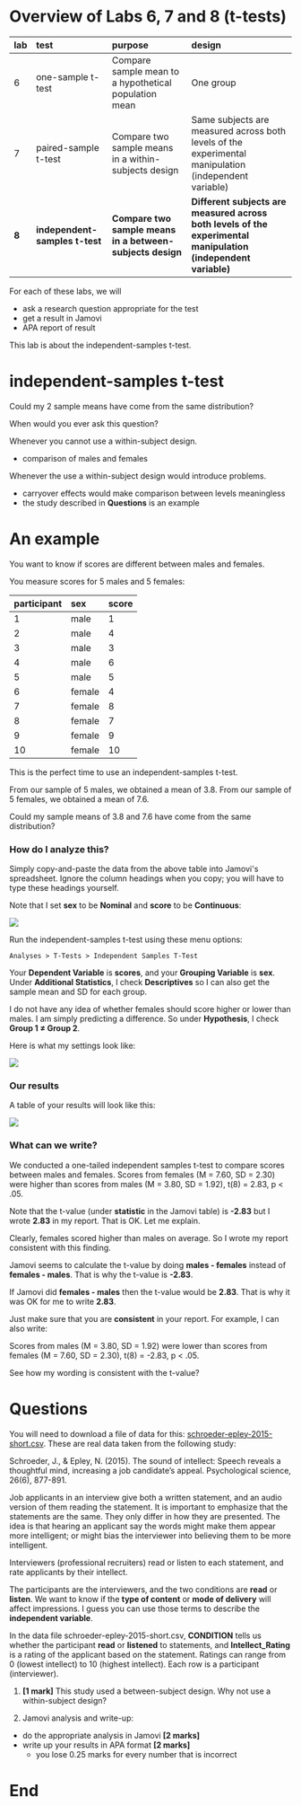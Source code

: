 # Overview of Labs 6, 7 and 8 (t-tests)

| lab | test | purpose | design |
| :--- | :--- | :--- | :--- |
| 6 | one-sample t-test | Compare sample mean to a hypothetical population mean | One group |
| 7 | paired-sample t-test | Compare two sample means in a within-subjects design | Same subjects are measured across both levels of the experimental manipulation (independent variable) |
| **8** | **independent-samples t-test** | **Compare two sample means in a between-subjects design** | **Different subjects are measured across both levels of the experimental manipulation (independent variable)** |

For each of these labs, we will
- ask a research question appropriate for the test
- get a result in Jamovi
- APA report of result

This lab is about the independent-samples t-test.

# independent-samples t-test
>>
Could my 2 sample means have come from the same distribution?

When would you ever ask this question?

Whenever you cannot use a within-subject design.
- comparison of males and females

Whenever the use a within-subject design would introduce problems.
- carryover effects would make comparison between levels meaningless
- the study described in **Questions** is an example

# An example
You want to know if scores are different between males and females.

You measure scores for 5 males and 5 females:

| participant | sex    | score |
| :--         | :--    | :--   |
| 1           | male   | 1     |
| 2           | male   | 4     |
| 3           | male   | 3     |
| 4           | male   | 6     |
| 5           | male   | 5     |
| 6           | female | 4     |
| 7           | female | 8     |
| 8           | female | 7     |
| 9           | female | 9     |
| 10          | female | 10    |

This is the perfect time to use an independent-samples t-test.

From our sample of 5 males, we obtained a mean of 3.8.
From our sample of 5 females, we obtained a mean of 7.6.

>>
Could my sample means of 3.8 and 7.6 have come from the same distribution?

### How do I analyze this?
Simply copy-and-paste the data from the above table into Jamovi's spreadsheet. Ignore the column headings when you copy; you will have to type these headings yourself.

Note that I set **sex** to be **Nominal** and **score** to be **Continuous**:

![](/psy-466/assets/L8-fig-1.png)

Run the independent-samples t-test using these menu options:
```
Analyses > T-Tests > Independent Samples T-Test
```

Your **Dependent Variable** is **scores**, and your **Grouping Variable** is **sex**. Under **Additional Statistics**, I check **Descriptives** so I can also get the sample mean and SD for each group.

I do not have any idea of whether females should score higher or lower than males. I am simply predicting a difference. So under **Hypothesis**, I check **Group 1 ≠ Group 2**.

Here is what my settings look like:

![](/psy-466/assets/L8-fig-2.png)

### Our results
A table of your results will look like this:

![](/psy-466/assets/fig-3.png)

### What can we write?

>>
We conducted a one-tailed independent samples t-test to compare scores between males and females. Scores from females (M = 7.60, SD = 2.30) were higher than scores from males (M = 3.80, SD = 1.92), t(8) = 2.83, p < .05.

Note that the t-value (under **statistic** in the Jamovi table) is **-2.83** but I wrote **2.83** in my report. That is OK. Let me explain.

Clearly, females scored higher than males on average. So I wrote my report consistent with this finding.

Jamovi seems to calculate the t-value by doing **males - females** instead of **females - males**. That is why the t-value is **-2.83**.

If Jamovi did **females - males** then the t-value would be **2.83**.
That is why it was OK for me to write **2.83**.

Just make sure that you are **consistent** in your report. For example, I can also write:

>>
Scores from males (M = 3.80, SD = 1.92) were lower than scores from females (M = 7.60, SD = 2.30), t(8) = -2.83, p < .05.

See how my wording is consistent with the t-value?

# Questions
You will need to download a file of data for this: [schroeder-epley-2015-short.csv](/psy-466/data/schroeder-epley-2015-short.csv). These are real data taken from the following study:

>>
Schroeder, J., & Epley, N. (2015). The sound of intellect: Speech reveals a thoughtful mind, increasing a job candidate’s appeal. Psychological science, 26(6), 877-891.

Job applicants in an interview give both a written statement, and an audio version of them reading the statement. It is important to emphasize that the statements are the same. They only differ in how they are presented. The idea is that hearing an applicant say the words might make them appear more intelligent; or might bias the interviewer into believing them to be more intelligent.

Interviewers (professional recruiters) read or listen to each statement, and rate applicants by their intellect.

The participants are the interviewers, and the two conditions are **read** or **listen**. We want to know if the **type of content** or **mode of delivery** will affect impressions. I guess you can use those terms to describe the **independent variable**.

In the data file schroeder-epley-2015-short.csv, **CONDITION** tells us whether the participant **read** or **listened** to statements, and **Intellect_Rating** is a rating of the applicant based on the statement. Ratings can range from 0 (lowest intellect) to 10 (highest intellect). Each row is a participant (interviewer).

1. **[1 mark]**
This study used a between-subject design.
Why not use a within-subject design?

2. Jamovi analysis and write-up:

  - do the appropriate analysis in Jamovi **[2 marks]**
  - write up your results in APA format **[2 marks]**
    - you lose 0.25 marks for every number that is incorrect

# End

